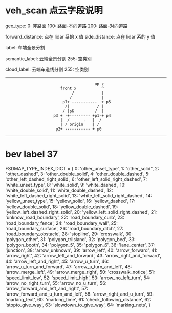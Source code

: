 # veh_scan 点云字段说明

geo_type:
0: 非路面
100: 路面-本向道路
200: 路面-对向道路

forward_distance: 点在 lidar 系的 x 值
side_distance: 点在 lidar 系的 y 值

label: 车端全景分割

semantic_label: 云端全景分割
255: 空类别

cloud_label: 云端车道线分割
255: 空类别


----------------------------------

                                           up z
                            front x           ^
                                 /            |
                                /             |
                             p7+ -----------  + p5
                              /|            / |
                             / |p6         /  |
                         p3 + -+--------- +p1-+ p4
                            |  /      .   |  /
                            | / origin    | /
                          p2+ ----------- + p0


------------------------------------------

# bev label 37 

FSDMAP_TYPE_INDEX_DICT = {
    0: 'other_unset_type',
    1: "other_solid",
    2: "other_dashed",
    3: 'other_double_solid',
    4: 'other_double_dashed',
    5: 'other_left_dashed_right_solid',
    6: 'other_left_solid_right_dashed',
    7: 'white_unset_type',
    8: 'white_solid',
    9: 'white_dashed',
    10: 'white_double_solid',
    11: 'white_double_dashed',
    12: 'white_left_dashed_right_solid',
    13: 'white_left_solid_right_dashed',
    14: 'yellow_unset_type',
    15: 'yellow_solid',
    16: 'yellow_dashed',
    17: 'yellow_double_solid',
    18: 'yellow_double_dashed',
    19: 'yellow_left_dashed_right_solid',
    20: 'yellow_left_solid_right_dashed',
    21: 'unknow_road_boundary',
    22: 'road_boundary_curb',
    23: 'road_boundary_fence',
    24: 'road_boundary_wall',
    25: 'road_boundary_surface',
    26: 'road_boundary_ditch',
    27: 'road_boundary_obstacle',
    28: 'stopline',
    29: 'crosswalk',
    30: 'polygon_other',
    31: 'polygon_triIsland',
    32: 'polygon_bed',
    33: 'polygon_booth',
    34: 'polygon_5',
    35: 'polygon_6',
    36: 'lane_center',
    37: 'junction',
    38: 'arrow_unknown',
    39: 'arrow_left',
    40: 'arrow_forward',
    41: 'arrow_right',
    42: 'arrow_left_and_forward',
    43: 'arrow_right_and_forward',
    44: 'arrow_left_and_right',
    45: 'arrow_u_turn',
    46: 'arrow_u_turn_and_forward',
    47: 'arrow_u_turn_and_left',
    48: 'arrow_merge_left',
    49: 'arrow_merge_right',
    50: 'crosswalk_notice',
    51: 'speed_limit_low',
    52: 'speed_limit_high',
    53: 'arrow_no_left_turn',
    54: 'arrow_no_right_turn',
    55: 'arrow_no_u_turn',
    56: 'arrow_forward_and_left_and_right',
    57: 'arrow_forward_and_u_turn_and_left',
    58: 'arrow_right_and_u_turn',
    59: 'marking_text',
    60: 'marking_time',
    61: 'check_following_distance',
    62: 'stopto_give_way',
    63: 'slowdown_to_give_way',
    64: 'marking_nets',
}